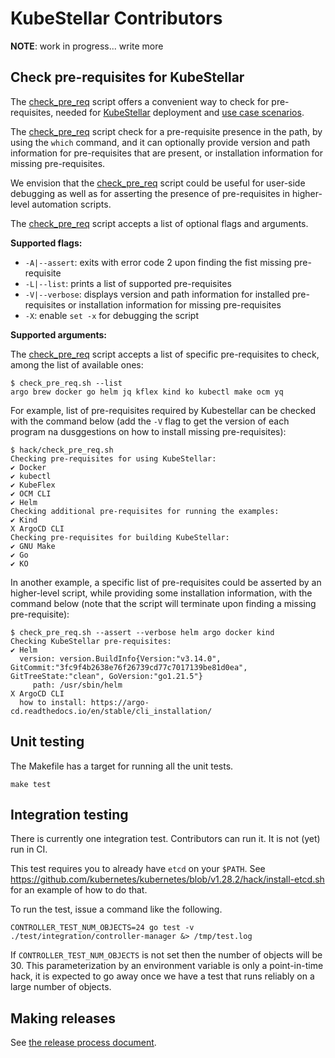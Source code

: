 # KubeStellar Contributors

**NOTE**: work in progress... write more

## Check pre-requisites for KubeStellar

The [check_pre_req](../../../hack/check_pre_req.sh) script offers a convenient way to check for pre-requisites, needed for [KubeStellar](./pre-reqs.md) deployment and [use case scenarios](./examples.md).

The [check_pre_req](../../../hack/check_pre_req.sh) script check for a pre-requisite presence in the path, by using the `which` command, and it can optionally provide version and path information for pre-requisites that are present, or installation information for missing pre-requisites.

We envision that the [check_pre_req](../../../hack/check_pre_req.sh) script could be useful for user-side debugging as well as for asserting the presence of pre-requisites in higher-level automation scripts.

The [check_pre_req](../../../hack/check_pre_req.sh) script accepts a list of optional flags and arguments.

**Supported flags:**

- `-A|--assert`: exits with error code 2 upon finding the fist missing pre-requisite
- `-L|--list`: prints a list of supported pre-requisites
- `-V|--verbose`: displays version and path information for installed pre-requisites or installation information for missing pre-requisites
- `-X`: enable `set -x` for debugging the script

**Supported arguments:**

The [check_pre_req](../../../hack/check_pre_req.sh) script accepts a list of specific pre-requisites to check, among the list of available ones:

```shell
$ check_pre_req.sh --list
argo brew docker go helm jq kflex kind ko kubectl make ocm yq
```

For example, list of pre-requisites required by Kubestellar can be checked with the command below (add the `-V` flag to get the version of each program na dusggestions on how to install missing pre-requisites):

```shell
$ hack/check_pre_req.sh
Checking pre-requisites for using KubeStellar:
✔ Docker
✔ kubectl
✔ KubeFlex
✔ OCM CLI
✔ Helm
Checking additional pre-requisites for running the examples:
✔ Kind
X ArgoCD CLI
Checking pre-requisites for building KubeStellar:
✔ GNU Make
✔ Go
✔ KO
```

In another example, a specific list of pre-requisites could be asserted by an higher-level script, while providing some installation information, with the command below (note that the script will terminate upon finding a missing pre-requisite):

```shell
$ check_pre_req.sh --assert --verbose helm argo docker kind
Checking KubeStellar pre-requisites:
✔ Helm
  version: version.BuildInfo{Version:"v3.14.0", GitCommit:"3fc9f4b2638e76f26739cd77c7017139be81d0ea", GitTreeState:"clean", GoVersion:"go1.21.5"}
     path: /usr/sbin/helm
X ArgoCD CLI
  how to install: https://argo-cd.readthedocs.io/en/stable/cli_installation/
```

## Unit testing

The Makefile has a target for running all the unit tests.

```shell
make test
```

## Integration testing

There is currently one integration test. Contributors can run it. It is not (yet) run in CI.

This test requires you to already have `etcd` on your `$PATH`.
See https://github.com/kubernetes/kubernetes/blob/v1.28.2/hack/install-etcd.sh for an example of how to do that.

To run the test, issue a command like the following.

```shell
CONTROLLER_TEST_NUM_OBJECTS=24 go test -v ./test/integration/controller-manager &> /tmp/test.log
```

If `CONTROLLER_TEST_NUM_OBJECTS` is not set then the number of objects
will be 30. This parameterization by an environment variable is only a
point-in-time hack, it is expected to go away once we have a test that
runs reliably on a large number of objects.

## Making releases

See [the release process document](release.md).

